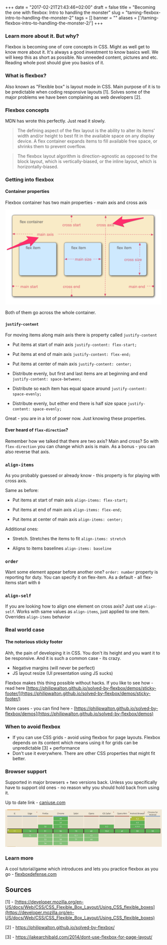 +++
date = "2017-02-21T21:43:46+02:00"
draft = false
title = "Becoming the one with flexbox: Intro to handling the monster"
slug = "taming-flexbox-intro-to-handling-the-monster-2"
tags = []
banner = ""
aliases = ['/taming-flexbox-intro-to-handling-the-monster-2/']
+++

### Learn more about it. But why?

Flexbox is becoming one of core concepts in CSS. Might as well get to know more about it. It's always a good investment to know basics well.
We will keep this as short as possible. No unneeded content, pictures and etc. Reading whole post should give you basics of it.

### What is flexbox?

Also known as "Flexible box" is layout mode in CSS. Main purpose of it is to be predictable when coding responsive layouts [1].  Solves some of the major problems we have been complaining as web developers [2].

### Flexbox concepts

MDN has wrote this perfectly. Just read it slowly.

> The defining aspect of the flex layout is the ability to alter its items' width and/or height to best fit in the available space on any display device. A flex container expands items to fill available free space, or shrinks them to prevent overflow.

>The flexbox layout algorithm is direction-agnostic as opposed to the block layout, which is vertically-biased, or the inline layout, which is horizontally-biased.

### Getting into flexbox

#### Container properties

Flexbox container has two main properties - main axis and cross axis

![flexbox](/images/2017/02/Screenshot_18_02_2017__20_49.png)

Both of them go across the whole container.

#### `justify-content`

For moving items along main axis there is property called `justify-content`

- Put items at start of main axis
    `justify-content: flex-start;`

- Put items at end of main axis
    `justify-content: flex-end;`

- Put items at center of main axis
    `justify-content: center;`

- Distribute evenly, but first and last items are at beginning and end
    `justify-content: space-between;`

- Distribute so each item has equal space around
    `justify-content: space-evenly;`

- Distribute evenly, but either end there is half size space
    `justify-content: space-evenly;`

Great - you are in a lot of power now. Just knowing these properties.

#### Ever heard of `flex-direction`?

Remember how we talked that there are two axis? Main and cross? So with `flex-direction` you can change which axis is main. As a bonus - you can also reverse that axis.

### `align-items`

As you probably guessed or already know - this property is for playing with cross axis.

Same as before:

- Put items at start of main axis
    `align-items: flex-start;`

- Put items at end of main axis
    `align-items: flex-end;`

- Put items at center of main axis
    `align-items: center;`

Additional ones:

- Stretch. Stretches the items to fit
    `align-items: stretch`

- Aligns to items baselines
    `align-items: baseline`

### `order`

Want some element appear before another one? `order: number` property is reporting for duty. You can specify it on flex-item. As a default - all flex-items start with `0`

### `align-self`

If you are looking how to align one element on cross axis? Just use `align-self`. Works with same values as `align-items`, just applied to one item. Overrides `align-items` behavior

### Real world case

#### The notorious sticky footer

Ahh, the pain of developing it in CSS. You don't its height and you want it to be responsive. And it is such a common case - its crazy.

- Negative margins (will never be perfect)
- JS layout resize (UI presentation using JS sucks)

Flexbox makes this thing possible without hacks. If you like to see how - read here [https://philipwalton.github.io/solved-by-flexbox/demos/sticky-footer/](https://philipwalton.github.io/solved-by-flexbox/demos/sticky-footer/)

More cases - you can find here - [https://philipwalton.github.io/solved-by-flexbox/demos](https://philipwalton.github.io/solved-by-flexbox/demos)

### When to avoid flexbox

- If you can use CSS grids - avoid using flexbox for page layouts. Flexbox depends on its content which means using it for grids can be unpredictable [3] + performance
- Don't use it everywhere. There are other CSS properties that might fit better.

### Browser support

Supported in major browsers + two versions back. Unless you specifically have to support old ones - no reason why you should hold back from using it.

Up to date link - [caniuse.com](http://caniuse.com/#feat=flexbox)

![Browser support table](/images/2017/02/Screen-Shot-2017-02-15-at-07.55.58.png)

### Learn more

A cool tutorial/game which introduces and lets you practice flexbox as you go - [flexboxdefense.com](http://www.flexboxdefense.com)

## Sources
[1] - [https://developer.mozilla.org/en-US/docs/Web/CSS/CSS_Flexible_Box_Layout/Using_CSS_flexible_boxes](https://developer.mozilla.org/en-US/docs/Web/CSS/CSS_Flexible_Box_Layout/Using_CSS_flexible_boxes)

[2] - https://philipwalton.github.io/solved-by-flexbox/

[3] - https://jakearchibald.com/2014/dont-use-flexbox-for-page-layout/
